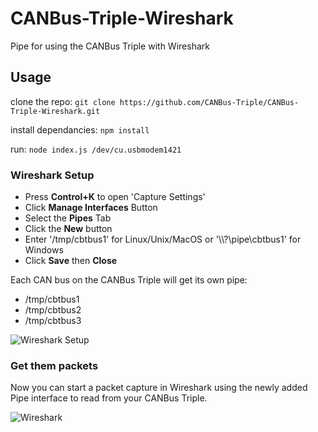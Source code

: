 # CANBus-Triple-Wireshark
Pipe for using the CANBus Triple with Wireshark

## Usage

clone the repo:
``git clone https://github.com/CANBus-Triple/CANBus-Triple-Wireshark.git``

install dependancies: ``npm install``

run: ``node index.js /dev/cu.usbmodem1421``

### Wireshark Setup

* Press **Control+K** to open 'Capture Settings'
* Click **Manage Interfaces** Button 
* Select the **Pipes** Tab
* Click the **New** button
* Enter '/tmp/cbtbus1' for Linux/Unix/MacOS or '\\\\?\pipe\cbtbus1' for Windows
* Click **Save** then **Close**

Each CAN bus on the CANBus Triple will get its own pipe:
* /tmp/cbtbus1
* /tmp/cbtbus2
* /tmp/cbtbus3

![Wireshark Setup](http://res.cloudinary.com/ddbgan4vk/image/upload/c_scale,w_720/v1428254840/ws-adapter-cfg_nckv0a.png)

### Get them packets

Now you can start a packet capture in Wireshark using the newly added Pipe interface to read from your CANBus Triple.

![Wireshark](http://res.cloudinary.com/ddbgan4vk/image/upload/c_scale,w_720/v1428254722/ws-adapter_xlmx3a.png)


